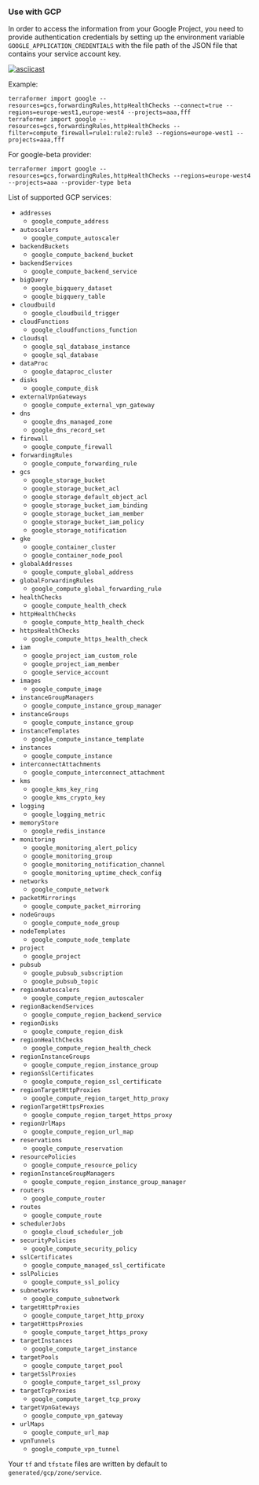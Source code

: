### Use with GCP

In order to access the information from your Google Project, you need to provide authentication credentials
by setting up the environment variable `GOOGLE_APPLICATION_CREDENTIALS` with the file path of the JSON
file that contains your service account key.

[![asciicast](https://asciinema.org/a/243961.svg)](https://asciinema.org/a/243961)

Example:

```
terraformer import google --resources=gcs,forwardingRules,httpHealthChecks --connect=true --regions=europe-west1,europe-west4 --projects=aaa,fff
terraformer import google --resources=gcs,forwardingRules,httpHealthChecks --filter=compute_firewall=rule1:rule2:rule3 --regions=europe-west1 --projects=aaa,fff
```

For google-beta provider:

```
terraformer import google --resources=gcs,forwardingRules,httpHealthChecks --regions=europe-west4 --projects=aaa --provider-type beta
```

List of supported GCP services:

- `addresses`
  - `google_compute_address`
- `autoscalers`
  - `google_compute_autoscaler`
- `backendBuckets`
  - `google_compute_backend_bucket`
- `backendServices`
  - `google_compute_backend_service`
- `bigQuery`
  - `google_bigquery_dataset`
  - `google_bigquery_table`
- `cloudbuild`
  - `google_cloudbuild_trigger`
- `cloudFunctions`
  - `google_cloudfunctions_function`
- `cloudsql`
  - `google_sql_database_instance`
  - `google_sql_database`
- `dataProc`
  - `google_dataproc_cluster`
- `disks`
  - `google_compute_disk`
- `externalVpnGateways`
  - `google_compute_external_vpn_gateway`
- `dns`
  - `google_dns_managed_zone`
  - `google_dns_record_set`
- `firewall`
  - `google_compute_firewall`
- `forwardingRules`
  - `google_compute_forwarding_rule`
- `gcs`
  - `google_storage_bucket`
  - `google_storage_bucket_acl`
  - `google_storage_default_object_acl`
  - `google_storage_bucket_iam_binding`
  - `google_storage_bucket_iam_member`
  - `google_storage_bucket_iam_policy`
  - `google_storage_notification`
- `gke`
  - `google_container_cluster`
  - `google_container_node_pool`
- `globalAddresses`
  - `google_compute_global_address`
- `globalForwardingRules`
  - `google_compute_global_forwarding_rule`
- `healthChecks`
  - `google_compute_health_check`
- `httpHealthChecks`
  - `google_compute_http_health_check`
- `httpsHealthChecks`
  - `google_compute_https_health_check`
- `iam`
  - `google_project_iam_custom_role`
  - `google_project_iam_member`
  - `google_service_account`
- `images`
  - `google_compute_image`
- `instanceGroupManagers`
  - `google_compute_instance_group_manager`
- `instanceGroups`
  - `google_compute_instance_group`
- `instanceTemplates`
  - `google_compute_instance_template`
- `instances`
  - `google_compute_instance`
- `interconnectAttachments`
  - `google_compute_interconnect_attachment`
- `kms`
  - `google_kms_key_ring`
  - `google_kms_crypto_key`
- `logging`
  - `google_logging_metric`
- `memoryStore`
  - `google_redis_instance`
- `monitoring`
  - `google_monitoring_alert_policy`
  - `google_monitoring_group`
  - `google_monitoring_notification_channel`
  - `google_monitoring_uptime_check_config`
- `networks`
  - `google_compute_network`
- `packetMirrorings`
  - `google_compute_packet_mirroring`
- `nodeGroups`
  - `google_compute_node_group`
- `nodeTemplates`
  - `google_compute_node_template`
- `project`
  - `google_project`
- `pubsub`
  - `google_pubsub_subscription`
  - `google_pubsub_topic`
- `regionAutoscalers`
  - `google_compute_region_autoscaler`
- `regionBackendServices`
  - `google_compute_region_backend_service`
- `regionDisks`
  - `google_compute_region_disk`
- `regionHealthChecks`
  - `google_compute_region_health_check`
- `regionInstanceGroups`
  - `google_compute_region_instance_group`
- `regionSslCertificates`
  - `google_compute_region_ssl_certificate`
- `regionTargetHttpProxies`
  - `google_compute_region_target_http_proxy`
- `regionTargetHttpsProxies`
  - `google_compute_region_target_https_proxy`
- `regionUrlMaps`
  - `google_compute_region_url_map`
- `reservations`
  - `google_compute_reservation`
- `resourcePolicies`
  - `google_compute_resource_policy`
- `regionInstanceGroupManagers`
  - `google_compute_region_instance_group_manager`
- `routers`
  - `google_compute_router`
- `routes`
  - `google_compute_route`
- `schedulerJobs`
  - `google_cloud_scheduler_job`
- `securityPolicies`
  - `google_compute_security_policy`
- `sslCertificates`
  - `google_compute_managed_ssl_certificate`
- `sslPolicies`
  - `google_compute_ssl_policy`
- `subnetworks`
  - `google_compute_subnetwork`
- `targetHttpProxies`
  - `google_compute_target_http_proxy`
- `targetHttpsProxies`
  - `google_compute_target_https_proxy`
- `targetInstances`
  - `google_compute_target_instance`
- `targetPools`
  - `google_compute_target_pool`
- `targetSslProxies`
  - `google_compute_target_ssl_proxy`
- `targetTcpProxies`
  - `google_compute_target_tcp_proxy`
- `targetVpnGateways`
  - `google_compute_vpn_gateway`
- `urlMaps`
  - `google_compute_url_map`
- `vpnTunnels`
  - `google_compute_vpn_tunnel`

Your `tf` and `tfstate` files are written by default to
`generated/gcp/zone/service`.
